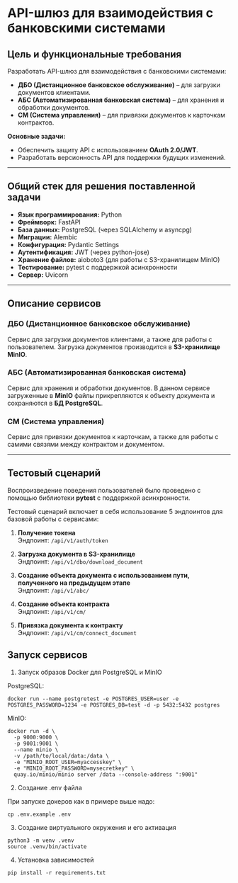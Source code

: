 
# API-шлюз для взаимодействия с банковскими системами

## Цель и функциональные требования

Разработать API-шлюз для взаимодействия с банковскими системами:
- **ДБО (Дистанционное банковское обслуживание)** – для загрузки документов клиентами.
- **АБС (Автоматизированная банковская система)** – для хранения и обработки документов.
- **СМ (Система управления)** – для привязки документов к карточкам контрактов.

**Основные задачи:**
- Обеспечить защиту API с использованием **OAuth 2.0/JWT**.
- Разработать версионность API для поддержки будущих изменений.

---

## Общий стек для решения поставленной задачи

- **Язык программирования:** Python
- **Фреймворк:** FastAPI
- **База данных:** PostgreSQL (через SQLAlchemy и asyncpg)
- **Миграции:** Alembic
- **Конфигурация:** Pydantic Settings
- **Аутентификация:** JWT (через python-jose)
- **Хранение файлов:** aioboto3 (для работы с S3-хранилищем MinIO)
- **Тестирование:** pytest с поддержкой асинхронности
- **Сервер:** Uvicorn

---

## Описание сервисов

### ДБО (Дистанционное банковское обслуживание)
Сервис для загрузки документов клиентами, а также для работы с пользователем. Загрузка документов производится в **S3-хранилище MinIO**.

### АБС (Автоматизированная банковская система)
Сервис для хранения и обработки документов. В данном сервисе загруженные в **MinIO** файлы прикрепляются к объекту документа и сохраняются в **БД PostgreSQL**.

### СМ (Система управления)
Сервис для привязки документов к карточкам, а также для работы с самими связями между контрактом и документом.

---

## Тестовый сценарий

Воспроизведение поведения пользователей было проведено с помощью библиотеки **pytest** с поддержкой асинхронности.

Тестовый сценарий включает в себя использование 5 эндпоинтов для базовой работы с сервисами:

1. **Получение токена**  
   Эндпоинт: ```/api/v1/auth/token```

2. **Загрузка документа в S3-хранилище**  
   Эндпоинт: ```/api/v1/dbo/download_document```

3. **Создание объекта документа с использованием пути, полученного на предыдущем этапе**  
   Эндпоинт: ```/api/v1/abc/```

4. **Создание объекта контракта**  
   Эндпоинт: ```/api/v1/cm/```

5. **Привязка документа к контракту**  
   Эндпоинт: ```/api/v1/cm/connect_document```


## Запуск сервисов

1. Запуск образов Docker для PostgreSQL и MinIO

PostgreSQL:
```
docker run --name postgretest -e POSTGRES_USER=user -e POSTGRES_PASSWORD=1234 -e POSTGRES_DB=test -d -p 5432:5432 postgres
```

MinIO:
```
docker run -d \
  -p 9000:9000 \
  -p 9001:9001 \
  --name minio \
  -v /path/to/local/data:/data \
  -e "MINIO_ROOT_USER=myaccesskey" \
  -e "MINIO_ROOT_PASSWORD=mysecretkey" \
  quay.io/minio/minio server /data --console-address ":9001"
```

2. Создание .env файла

При запуске докеров как в примере выше надо:
```
cp .env.example .env
```

3. Создание виртуального окружения  и его активация
```
python3 -m venv .venv
source .venv/bin/activate
```

4. Установка зависимостей
```
pip install -r requirements.txt
```

